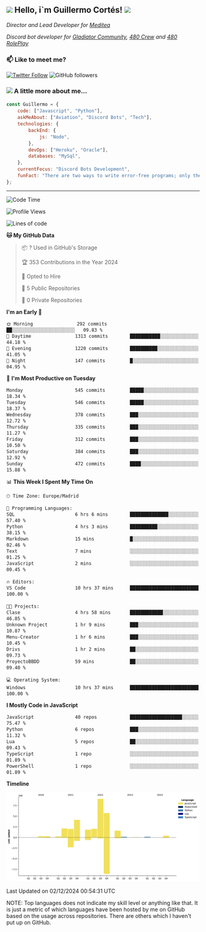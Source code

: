 <h2><img src="https://emojis.slackmojis.com/emojis/images/1531849430/4246/blob-sunglasses.gif?1531849430" width="30"/> Hello, i`m Guillermo Cortés! <img src="https://media.giphy.com/media/PiuVH04cd9JcmqqWKK/giphy.gif" width="50"></h2>
<p><em>Director and Lead Developer for <a href="https://mediteavirtual.es/">Meditea</a>
</em></p>
<p><em>Discord bot developer for <a href="https://discord.comunidadgladiator.com">Gladiator Community</a>, <a href="https://discord.gg/UpvpkUbGdA">480 Crew</a> and <a href="https://discord.gg/dmMRQgH3tu">480 RolePlay</a>
</em></p>

### 📫 Like to meet me?

[![Twitter Follow](https://img.shields.io/twitter/follow/concara3443?label=Follow)](https://twitter.com/intent/follow?screen_name=concara3443)
![GitHub followers](https://img.shields.io/github/followers/concara3443?label=Follow&style=social)

### <img src="https://media.giphy.com/media/WFZvB7VIXBgiz3oDXE/giphy.gif" width="50"> A little more about me...  

```javascript
const Guillermo = {
    code: ["Javascript", "Python"],
    askMeAbout: ["Aviation", "Discord Bots", "Tech"],
    technologies: {
        backEnd: {
            js: "Node",
        },
        devOps: ["Heroku", "Oracle"],
        databases: "MySql",
    },
    currentFocus: "Discord Bots Development",
    funFact: "There are two ways to write error-free programs; only the third one works"
};
```

---

<!--START_SECTION:waka-->
![Code Time](http://img.shields.io/badge/Code%20Time-518%20hrs%2038%20mins-blue)

![Profile Views](http://img.shields.io/badge/Profile%20Views-2-blue)

![Lines of code](https://img.shields.io/badge/From%20Hello%20World%20I%27ve%20Written-29.5%20million%20lines%20of%20code-blue)

**🐱 My GitHub Data** 

> 📦 ? Used in GitHub's Storage 
 > 
> 🏆 353 Contributions in the Year 2024
 > 
> 💼 Opted to Hire
 > 
> 📜 5 Public Repositories 
 > 
> 🔑 0 Private Repositories 
 > 
**I'm an Early 🐤** 

```text
🌞 Morning                292 commits         ██░░░░░░░░░░░░░░░░░░░░░░░   09.83 % 
🌆 Daytime                1313 commits        ███████████░░░░░░░░░░░░░░   44.18 % 
🌃 Evening                1220 commits        ██████████░░░░░░░░░░░░░░░   41.05 % 
🌙 Night                  147 commits         █░░░░░░░░░░░░░░░░░░░░░░░░   04.95 % 
```
📅 **I'm Most Productive on Tuesday** 

```text
Monday                   545 commits         █████░░░░░░░░░░░░░░░░░░░░   18.34 % 
Tuesday                  546 commits         █████░░░░░░░░░░░░░░░░░░░░   18.37 % 
Wednesday                378 commits         ███░░░░░░░░░░░░░░░░░░░░░░   12.72 % 
Thursday                 335 commits         ███░░░░░░░░░░░░░░░░░░░░░░   11.27 % 
Friday                   312 commits         ███░░░░░░░░░░░░░░░░░░░░░░   10.50 % 
Saturday                 384 commits         ███░░░░░░░░░░░░░░░░░░░░░░   12.92 % 
Sunday                   472 commits         ████░░░░░░░░░░░░░░░░░░░░░   15.88 % 
```


📊 **This Week I Spent My Time On** 

```text
🕑︎ Time Zone: Europe/Madrid

💬 Programming Languages: 
SQL                      6 hrs 6 mins        ██████████████░░░░░░░░░░░   57.40 % 
Python                   4 hrs 3 mins        ██████████░░░░░░░░░░░░░░░   38.15 % 
Markdown                 15 mins             █░░░░░░░░░░░░░░░░░░░░░░░░   02.46 % 
Text                     7 mins              ░░░░░░░░░░░░░░░░░░░░░░░░░   01.25 % 
JavaScript               2 mins              ░░░░░░░░░░░░░░░░░░░░░░░░░   00.45 % 

🔥 Editors: 
VS Code                  10 hrs 37 mins      █████████████████████████   100.00 % 

🐱‍💻 Projects: 
Clase                    4 hrs 58 mins       ████████████░░░░░░░░░░░░░   46.85 % 
Unknown Project          1 hr 9 mins         ███░░░░░░░░░░░░░░░░░░░░░░   10.87 % 
Menu-Creator             1 hr 6 mins         ███░░░░░░░░░░░░░░░░░░░░░░   10.45 % 
Drivs                    1 hr 2 mins         ██░░░░░░░░░░░░░░░░░░░░░░░   09.73 % 
ProyectoBBDD             59 mins             ██░░░░░░░░░░░░░░░░░░░░░░░   09.40 % 

💻 Operating System: 
Windows                  10 hrs 37 mins      █████████████████████████   100.00 % 
```

**I Mostly Code in JavaScript** 

```text
JavaScript               40 repos            ███████████████████░░░░░░   75.47 % 
Python                   6 repos             ███░░░░░░░░░░░░░░░░░░░░░░   11.32 % 
Lua                      5 repos             ██░░░░░░░░░░░░░░░░░░░░░░░   09.43 % 
TypeScript               1 repo              ░░░░░░░░░░░░░░░░░░░░░░░░░   01.89 % 
PowerShell               1 repo              ░░░░░░░░░░░░░░░░░░░░░░░░░   01.89 % 
```



**Timeline**

![Lines of Code chart](https://raw.githubusercontent.com/Concara3443/Concara3443/main/assets/bar_graph.png)


 Last Updated on 02/12/2024 00:54:31 UTC
<!--END_SECTION:waka-->

NOTE: Top languages does not indicate my skill level or anything like that. It is just a metric of which languages have been hosted by me on GitHub based on the usage across repositories. There are others which I haven't put up on GitHub.
